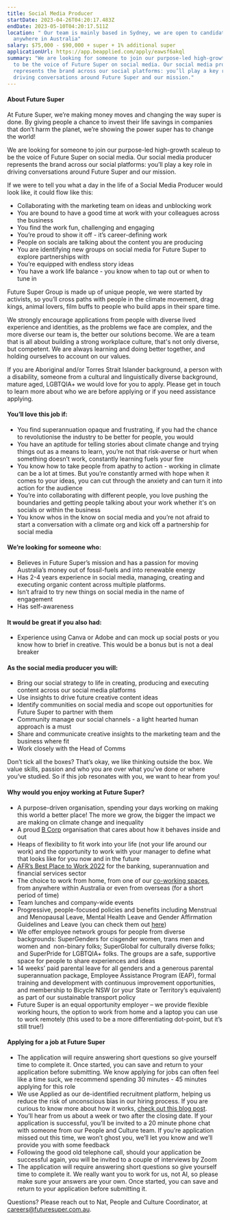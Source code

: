 ```yaml
---
title: Social Media Producer
startDate: 2023-04-26T04:20:17.483Z
endDate: 2023-05-10T04:20:17.511Z
location: " Our team is mainly based in Sydney, we are open to candidates from
  anywhere in Australia"
salary: $75,000 - $90,000 + super + 1% additional super
applicationUrl: https://app.beapplied.com/apply/eawsf6akql
summary: "We are looking for someone to join our purpose-led high-growth scaleup
  to be the voice of Future Super on social media. Our social media producer
  represents the brand across our social platforms: you’ll play a key role in
  driving conversations around Future Super and our mission."
---
```

#### About Future Super

At Future Super, we’re making money moves and changing the way super is done. By giving people a chance to invest their life savings in companies that don’t harm the planet, we’re showing the power super has to change the world! 

We are looking for someone to join our purpose-led high-growth scaleup to be the voice of Future Super on social media. Our social media producer represents the brand across our social platforms: you’ll play a key role in driving conversations around Future Super and our mission.

If we were to tell you what a day in the life of a Social Media Producer would look like, it could flow like this:

* Collaborating with the marketing team on ideas and unblocking work
* You are bound to have a good time at work with your colleagues across the business
* You find the work fun, challenging and engaging
* You’re proud to show it off - it’s career-defining work 
* People on socials are talking about the content you are producing
* You are identifying new groups on social media for Future Super to explore partnerships with
* You’re equipped with endless story ideas 
* You have a work life balance - you know when to tap out or when to tune in 

Future Super Group is made up of unique people, we were started by activists, so you’ll cross paths with people in the climate movement, drag kings, animal lovers, film buffs to people who build apps in their spare time. 

We strongly encourage applications from people with diverse lived experience and identities, as the problems we face are complex, and the more diverse our team is, the better our solutions become. We are a team that is all about building a strong workplace culture, that's not only diverse, but competent. We are always learning and doing better together, and holding ourselves to account on our values.

If you are Aboriginal and/or Torres Strait Islander background, a person with a disability, someone from a cultural and linguistically diverse background, mature aged, LGBTQIA+ we would love for you to apply. Please get in touch to learn more about who we are before applying or if you need assistance applying.

#### You’ll love this job if:

* You find superannuation opaque and frustrating, if you had the chance to revolutionise the industry to be better for people, you would 
* You have an aptitude for telling stories about climate change and trying things out as a means to learn, you’re not that risk-averse or hurt when something doesn’t work, constantly learning fuels your fire 
* You know how to take people from apathy to action - working in climate can be a lot at times. But you’re constantly armed with hope when it comes to your ideas, you can cut through the anxiety and can turn it into action for the audience 
* You’re into collaborating with different people, you love pushing the boundaries and getting people talking about your work whether it's on socials or within the business
* You know whos in the know on social media and you’re not afraid to start a conversation with a climate org and kick off a partnership for social media

#### We’re looking for someone who:

* Believes in Future Super’s mission and has a passion for moving Australia’s money out of fossil-fuels and into renewable energy 
* Has 2-4 years experience in social media, managing, creating and executing organic content across multiple platforms. 
* Isn’t afraid to try new things on social media in the name of engagement 
* Has self-awareness 

#### It would be great if you also had:

* Experience using Canva or Adobe and can mock up social posts or you know how to brief in creative. This would be a bonus but is not a deal breaker

#### As the social media producer you will:

* Bring our social strategy to life in creating, producing and executing content across our social media platforms
* Use insights to drive future creative content ideas
* Identify communities on social media and scope out opportunities for Future Super to partner with them 
* Community manage our social channels - a light hearted human approach is a must 
* Share and communicate creative insights to the marketing team and the business where fit
* Work closely with the Head of Comms 

Don’t tick all the boxes? That’s okay, we like thinking outside the box. We value skills, passion and who you are over what you’ve done or where you’ve studied. So if this job resonates with you, we want to hear from you!

#### Why would you enjoy working at Future Super?

* A purpose-driven organisation, spending your days working on making this world a better place! The more we grow, the bigger the impact we are making on climate change and inequality
* A proud [B Corp](https://www.bcorporation.net/en-us/certification) organisation that cares about how it behaves inside and out
* Heaps of flexibility to fit work into your life (not your life around our work) and the opportunity to work with your manager to define what that looks like for you now and in the future
* [AFR’s Best Place to Work 2022](https://www.afr.com/work-and-careers/workplace/employee-benefits-catapult-future-super-to-the-top-of-the-ladder-20220421-p5af6m) for the banking, superannuation and financial services sector 
* The choice to work from home, from one of our [co-working spaces](https://www.hubaustralia.com/), from anywhere within Australia or even from overseas (for a short period of time)
* Team lunches and company-wide events
* Progressive, people-focused policies and benefits including Menstrual and Menopausal Leave, Mental Health Leave and Gender Affirmation Guidelines and Leave (you can check them out [here](https://www.futuresuper.com.au/purpose/))
* We offer employee network groups for people from diverse backgrounds: SuperGenders for cisgender women, trans men and women and  non-binary folks; SuperGlobal for culturally diverse folks; and SuperPride for LGBTQIA+ folks. The groups are a safe, supportive space for people to share experiences and ideas  
* 14 weeks’ paid parental leave for all genders and a generous parental superannuation package, Employee Assistance Program (EAP), formal training and development with continuous improvement opportunities, and membership to Bicycle NSW (or your State or Territory’s equivalent) as part of our sustainable transport policy
* Future Super is an equal opportunity employer – we provide flexible working hours, the option to work from home and a laptop you can use to work remotely (this used to be a more differentiating dot-point, but it’s still true!)

#### Applying for a job at Future Super

* The application will require answering short questions so give yourself time to complete it. Once started, you can save and return to your application before submitting. We know applying for jobs can often feel like a time suck, we recommend spending 30 minutes - 45 minutes applying for this role
* We use Applied as our de-identified recruitment platform, helping us reduce the risk of unconscious bias in our hiring process. If you are curious to know more about how it works, [check out this blog post](https://www.linkedin.com/pulse/how-de-identified-recruitment-improving-diversity-our-veronica/?trackingId=0MnwcX%2BBRQSOTl0oogaIbA%3D%3D).
* You’ll hear from us about a week or two after the closing date. If your application is successful, you’ll be invited to a 20 minute phone chat with someone from our People and Culture team. If you’re application missed out this time, we won’t ghost you, we’ll let you know and we’ll provide you with some feedback
* Following the good old telephone call, should your application be successful again, you will be invited to a couple of interviews by Zoom
* The application will require answering short questions so give yourself time to complete it. We really want you to work for us, not AI, so please make sure your answers are your own. Once started, you can save and return to your application before submitting it.

Questions? Please reach out to Nat, People and Culture Coordinator, at careers@futuresuper.com.au.